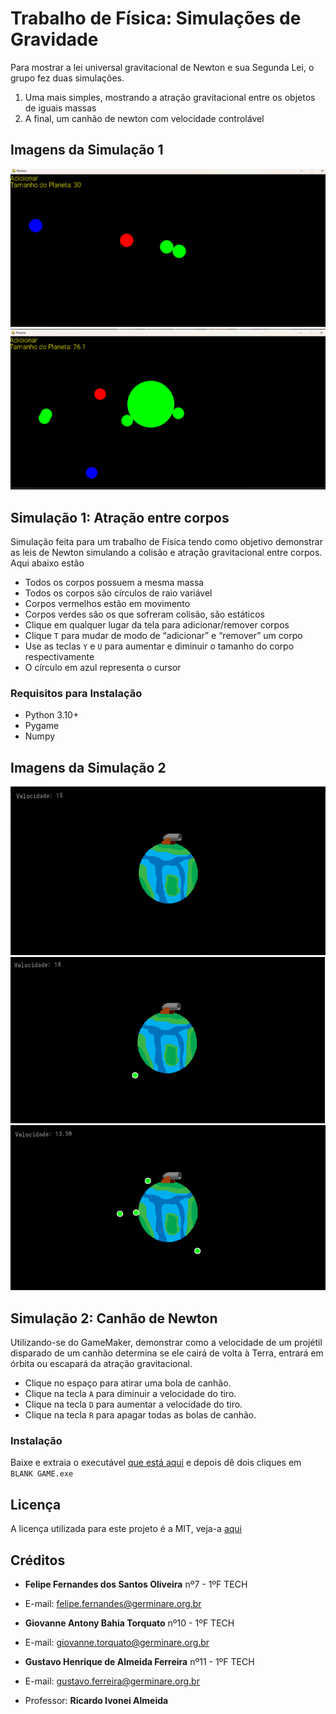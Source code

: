 # Trabalho de Física: Simulações de Gravidade
Para mostrar a lei universal gravitacional de Newton e sua Segunda Lei, o grupo fez duas simulações.
1.	Uma mais simples, mostrando a atração gravitacional entre os objetos de iguais massas
2.	A final, um canhão de newton com velocidade controlável

## Imagens da Simulação 1
![Imagem 1. Simulação 1 - Atração entre os corpos](./img/screenshot1.png)
![Imagem 2. Simulação 1 - Canhão de aceleração](./img/screenshot2.png)

## Simulação 1: Atração entre corpos
Simulação feita para um trabalho de Física tendo como objetivo 
demonstrar as leis de Newton simulando a colisão e atração gravitacional 
entre corpos. Aqui abaixo estão 
*	Todos os corpos possuem a mesma massa
*	Todos os corpos são círculos de raio variável
*	Corpos vermelhos estão em movimento
*	Corpos verdes são os que sofreram colisão, são estáticos
*	Clique em qualquer lugar da tela para adicionar/remover corpos
*	Clique `T` para mudar de modo de “adicionar” e “remover” um corpo
*	Use as teclas `Y` e `U` para aumentar e diminuir o tamanho do corpo respectivamente
*	O círculo em azul representa o cursor

### Requisitos para Instalação
* Python 3.10+
* Pygame
* Numpy

## Imagens da Simulação 2
![Imagem 3. Canhão de Newton](./img/canhao1.png)
![Imagem 4. Canhão de Newton - Lançando um projétil](./img/canhao2.png)
![Imagem 5. Canhão de Newton - Projéteis em órbita](/img/canhao3.png)

## Simulação 2: Canhão de Newton
Utilizando-se do GameMaker, demonstrar como a velocidade de um projétil disparado de um canhão determina
se ele cairá de volta à Terra, entrará em órbita ou escapará da atração gravitacional.
*	Clique no espaço para atirar uma bola de canhão.
*	Clique na tecla `A` para diminuir a velocidade do tiro.
*	Clique na tecla `D` para aumentar a velocidade do tiro.
*	Clique na tecla `R` para apagar todas as bolas de canhão.


### Instalação
Baixe e extraia o executável [que está aqui](./canhaoDeNewton/Simulacao2-Canhão.zip) e depois dê dois cliques em `BLANK GAME.exe`


## Licença
A licença utilizada para este projeto é a MIT, veja-a [aqui](LICENSE)

## Créditos
* **Felipe Fernandes dos Santos Oliveira** nº7 - 1ºF TECH
* E-mail: felipe.fernandes@germinare.org.br



* **Giovanne Antony Bahia Torquato** nº10 - 1ºF TECH
* E-mail: giovanne.torquato@germinare.org.br



* **Gustavo Henrique de Almeida Ferreira** nº11 - 1ºF TECH 
* E-mail: gustavo.ferreira@germinare.org.br



* Professor: **Ricardo Ivonei Almeida**
